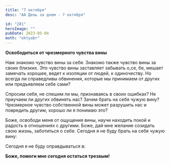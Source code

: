 ```yaml
---
title: "7 октября"
desc: "АА День за днем - 7 октября"

id: "281"
heroImage: ""
pubDate: 2023-05-04
moth: "oktyabr"
---
```


**Освободиться от чрезмерного чувства вины**

Нам знакомо чувство вины за себя. Знакомо также чувство вины за своих близких.
Это чувство вины заставляет забывать о,се, бе, мешает замечать хорошее, ведет
к изоляции от людей, к одиночеству. Но всегда ли справедливы обвинения,
которые мы принимаем от других или предъявляем себе сами?

Спросим себя, не спешим ли мы, признаваясь в своих ошибках? Не приучаем ли
других обвинять нас? Зачем брать на себя чужую вину? Чрезмерное чувство
собственной вины может разрушить нас и повредить другим, хорошо ли я понимаю
это?

Боже, освободи меня от ощущения вины, научи находить покой и радость в
отношениях с другими. Боже, дай мне желание созидать свою жизнь, заботиться о
себе. Сегодня я не буду брать на себя чужую вину:

Сегодня я не буду оправдываться в:

**Боже, помоги мне сегодня остаться трезвым!**
